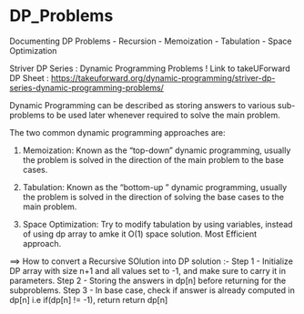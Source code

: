 # DP_Problems
Documenting DP Problems - Recursion - Memoization - Tabulation - Space Optimization

Striver DP Series : Dynamic Programming Problems !
Link to takeUForward DP Sheet : https://takeuforward.org/dynamic-programming/striver-dp-series-dynamic-programming-problems/

Dynamic Programming can be described as storing answers to various sub-problems to be used later whenever required to solve the main problem.

The two common dynamic programming approaches are:
1. Memoization: Known as the “top-down” dynamic programming, usually the problem is solved in the direction of the main problem to the base cases.

2. Tabulation: Known as the “bottom-up ” dynamic programming, usually the problem is solved in the direction of solving the base cases to the main problem.

3. Space Optimization: Try to modify tabulation by using variables, instead of using dp array to amke it O(1) space solution. Most Efficient approach.

==> How to convert a Recursive SOlution into DP solution :-
Step 1 - Initialize DP array with size n+1 and all values set to -1, and make sure to carry it in parameters.
Step 2 - Storing the answers in dp[n] before returning for the subproblems.
Step 3 - In base case, check if answer is already computed in dp[n] i.e if(dp[n] != -1), return return dp[n] 
